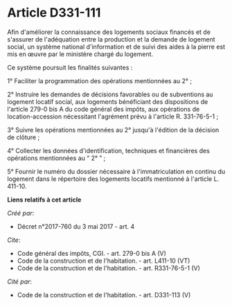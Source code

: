 # Article D331-111

Afin d'améliorer la connaissance des logements sociaux financés et de s'assurer de l'adéquation entre la production et la
demande de logement social, un système national d'information et de suivi des aides à la pierre est mis en œuvre par le
ministère chargé du logement. 

Ce système poursuit les finalités suivantes : 

1° Faciliter la programmation des opérations mentionnées au 2° ; 

2° Instruire les demandes de décisions favorables ou de subventions au logement locatif social, aux logements bénéficiant des
dispositions de l'article 279-0 bis A du code général des impôts, aux opérations de location-accession nécessitant l'agrément
prévu à l'article R. 331-76-5-1 ; 

3° Suivre les opérations mentionnées au 2° jusqu'à l'édition de la décision de clôture ; 

4° Collecter les données d'identification, techniques et financières des opérations mentionnées au “ 2° ” ; 

5° Fournir le numéro du dossier nécessaire à l'immatriculation en continu du logement dans le répertoire des logements
locatifs mentionné à l'article L. 411-10.

**Liens relatifs à cet article**

_Créé par_:

  - Décret n°2017-760 du 3 mai 2017 - art. 4

_Cite_:

  - Code général des impôts, CGI. - art. 279-0 bis A (V)
  - Code de la construction et de l'habitation. - art. L411-10 (VT)
  - Code de la construction et de l'habitation. - art. R331-76-5-1 (V)

_Cité par_:

  - Code de la construction et de l'habitation. - art. D331-113 (V)
